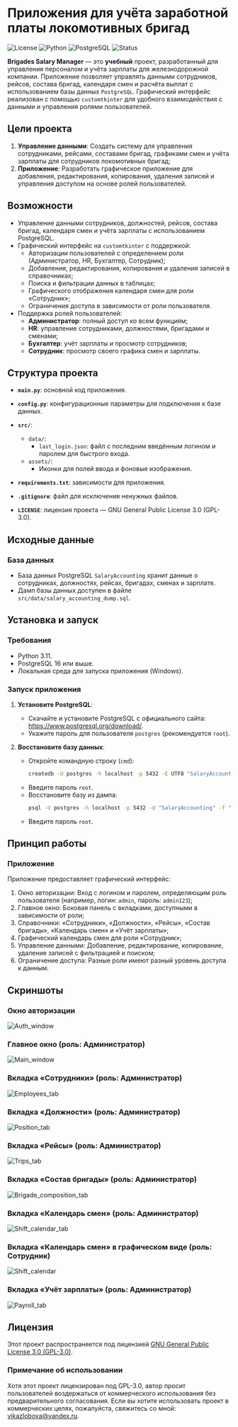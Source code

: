 # Приложения для учёта заработной платы локомотивных бригад

![License](https://img.shields.io/github/license/VitalinaZlo/Brigades-salary-manager?style=flat-square&label=License)
![Python](https://img.shields.io/badge/build-3.11-brightgreen?style=flat-square&label=Python&color=52b4e5)
![PostgreSQL](https://img.shields.io/badge/build-17-brightgreen?style=flat-square&label=PostgreSQL&color=032677)
![Status](https://img.shields.io/badge/build-completed-green?style=flat-square&label=Status&color=3dc322)


**Brigades Salary Manager** — это **учебный** проект, разработанный для управления персоналом и учёта зарплаты для железнодорожной компании. Приложение позволяет управлять данными сотрудников, рейсов, состава бригад, календаря смен и расчёта выплат с использованием базы данных `PostgreSQL`. Графический интерфейс реализован с помощью `customtkinter` для удобного взаимодействия с данными и управления ролями пользователей.


## Цели проекта

1. **Управление данными**: Создать систему для управления сотрудниками, рейсами, составами бригад, графиками смен и учёта зарплаты для сотрудников локомотивных бригад;
2. **Приложение**: Разработать графическое приложение для добавления, редактирования, копирования, удаления записей и управления доступом на основе ролей пользователей.


## Возможности

- Управление данными сотрудников, должностей, рейсов, состава бригад, календаря смен и учёта зарплаты с использованием PostgreSQL.  
- Графический интерфейс на `customtkinter` с поддержкой:  
  - Авторизации пользователей с определением роли (Администратор, HR, Бухгалтер, Сотрудник); 
  - Добавления, редактирования, копирования и удаления записей в справочниках;
  - Поиска и фильтрации данных в таблицах;  
  - Графического отображения календаря смен для роли «Сотрудник»;
  - Ограничения доступа в зависимости от роли пользователя. 
- Поддержка ролей пользователей:  
  - **Администратор**: полный доступ ко всем функциям; 
  - **HR**: управление сотрудниками, должностями, бригадами и сменами;
  - **Бухгалтер**: учёт зарплаты и просмотр сотрудников;  
  - **Сотрудник**: просмотр своего графика смен и зарплаты.


## Структура проекта

- **`main.py`**: основной код приложения.   
- **`config.py`**: конфигурационные параметры для подключения к базе данных.  

- **`src/`**:  
  - `data/`:  
    - `last_login.json`: файл с последним введённым логином и паролем для быстрого входа.  
  - `assets/`:  
    - Иконки для полей ввода и фоновые изображения.  

- **`requirements.txt`**: зависимости для приложения.  
- **`.gitignore`**: файл для исключения ненужных файлов.  
- **`LICENSE`**: лицензия проекта — GNU General Public License 3.0 (GPL-3.0).  


## Исходные данные

### База данных
- База данных PostgreSQL `SalaryAccounting` хранит данные о сотрудниках, должностях, рейсах, бригадах, сменах и зарплате.  
- Дамп базы данных доступен в файле `src/data/salary_accounting_dump.sql`.  


## Установка и запуск

### Требования
- Python 3.11.  
- PostgreSQL 16 или выше.  
- Локальная среда для запуска приложения (Windows).

### Запуск приложения
1. **Установите PostgreSQL**:  
   - Скачайте и установите PostgreSQL с официального сайта: https://www.postgresql.org/download/.  
   - Укажите пароль для пользователя `postgres` (рекомендуется `root`).  

2. **Восстановите базу данных**:  
    - Откройте командную строку (`cmd`):  
        ```bash  
        createdb -U postgres -h localhost -p 5432 -E UTF8 "SalaryAccounting"  
        ```
    - Введите пароль `root`.
    - Восстановите базу из дампа:
        ```bash 
        psql -U postgres -h localhost -p 5432 -d "SalaryAccounting" -f "src\\data\\salary_accounting_dump.sql"
        ```
    - Введите пароль `root`.


## Принцип работы

### Приложение
Приложение предоставляет графический интерфейс:
1. Окно авторизации: Вход с логином и паролем, определяющим роль пользователя (например, логин: `admin`, пароль: `admin123`);
2. Главное окно: Боковая панель с вкладками, доступными в зависимости от роли;
3. Справочники: «Сотрудники», «Должности», «Рейсы», «Состав бригады», «Календарь смен» и «Учёт зарплаты»;
4. Графический календарь смен для роли «Сотрудник»;
5. Управление данными: Добавление, редактирование, копирование, удаление записей с фильтрацией и поиском;
6. Ограничение доступа: Разные роли имеют разный уровень доступа к данным.


## Скриншоты

### Окно авторизации
![Auth_window](screenshots/auth_window.png)

### Главное окно (роль: Администратор)
![Main_window](screenshots/main_window.png)

### Вкладка «Сотрудники» (роль: Администратор)
![Employees_tab](screenshots/employees_tab.png)

### Вкладка «Должности» (роль: Администратор)
![Position_tab](screenshots/position_tab.png)

### Вкладка «Рейсы» (роль: Администратор)
![Trips_tab](screenshots/trips_tab.png)

### Вкладка «Состав бригады» (роль: Администратор)
![Brigade_composition_tab](screenshots/brigade_composition_tab.png)

### Вкладка «Календарь смен» (роль: Администратор)
![Shift_calendar_tab](screenshots/shift_calendar_tab.png)

### Вкладка «Календарь смен» в графическом виде (роль: Сотрудник)
![Shift_calendar](screenshots/shift_calendar.png)

### Вкладка «Учёт зарплаты» (роль: Администратор)
![Payroll_tab](screenshots/payroll_tab.png)


## Лицензия
Этот проект распространяется под лицензией [GNU General Public License 3.0 (GPL-3.0)](LICENSE).

### Примечание об использовании
Хотя этот проект лицензирован под GPL-3.0, автор просит пользователей воздержаться от коммерческого использования без предварительного согласования. Если вы хотите использовать проект в коммерческих целях, пожалуйста, свяжитесь со мной: <vikazlobova@yandex.ru>.